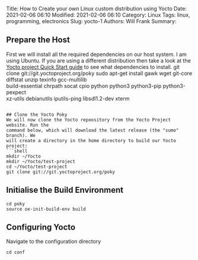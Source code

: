 Title: How to Create your own Linux custom distribution using Yocto
Date: 2021-02-06 06:10
Modified: 2021-02-06 06:10
Category: Linux
Tags: linux, programming, electronics
Slug: yocto-1
Authors: Will Frank
Summary: 

## Prepare the Host
First we will install all the required dependencies on our host system. I am
using Ubuntu. If you are using a different distribution then take a look at the
[Yocto project Quick Start guide](https://www.yoctoproject.org/docs/2.4/yocto-project-qs/yocto-project-qs.html)
to see what dependencies to install.
git clone git://git.yoctoproject.org/poky
sudo apt-get install gawk wget git-core diffstat unzip texinfo gcc-multilib \
    build-essential chrpath socat cpio python python3 python3-pip python3-pexpect \
    xz-utils debianutils iputils-ping libsdl1.2-dev xterm
```

## Clone the Yocto Poky
We will now clone the Yocto repoository from the Yocto Project website. Run the
command below, which will download the latest release (the "sumo" branch). We
will create a directory in the home directory to build our Yocto project:
```shell
mkdir ~/Yocto
mkdir ~/Yocto/test-project
cd ~/Yocto/test-project
git clone git://git.yoctoproject.org/poky
```

## Initialise the Build Environment
```shell
cd poky
source oe-init-build-env build
```
## Configuring Yocto
Navigate to the configuration directory
```shell
cd conf
```
